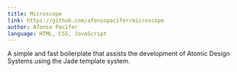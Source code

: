 ```yaml
---
title: Microscope
link: https://github.com/afonsopacifer/microscope
author: Afonso Pacifer
language: HTML, CSS, JavaScript 
---
```


A simple and fast boilerplate that assists the development of Atomic Design Systems using the Jade template system.